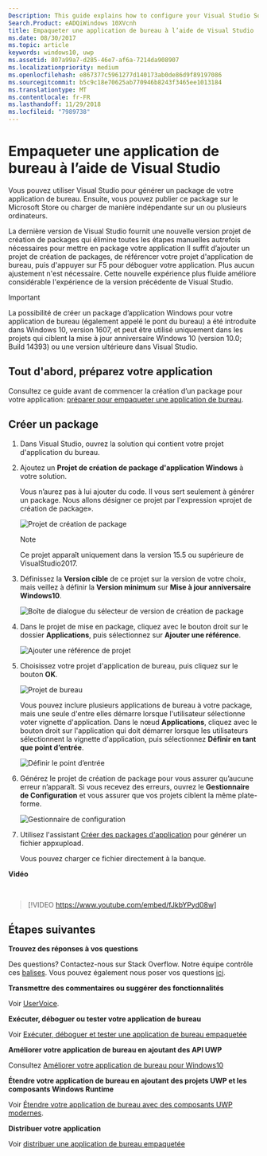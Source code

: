 ```yaml
---
Description: This guide explains how to configure your Visual Studio Solution to edit, debug, and package desktop application.
Search.Product: eADQiWindows 10XVcnh
title: Empaqueter une application de bureau à l’aide de Visual Studio
ms.date: 08/30/2017
ms.topic: article
keywords: windows10, uwp
ms.assetid: 807a99a7-d285-46e7-af6a-7214da908907
ms.localizationpriority: medium
ms.openlocfilehash: e867377c5961277d140173ab0de86d9f89197086
ms.sourcegitcommit: b5c9c18e70625ab770946b8243f3465ee1013184
ms.translationtype: MT
ms.contentlocale: fr-FR
ms.lasthandoff: 11/29/2018
ms.locfileid: "7989738"
---
```

# <a name="package-a-desktop-application-by-using-visual-studio"></a>Empaqueter une application de bureau à l’aide de Visual Studio

Vous pouvez utiliser Visual Studio pour générer un package de votre application de bureau. Ensuite, vous pouvez publier ce package sur le Microsoft Store ou charger de manière indépendante sur un ou plusieurs ordinateurs.

La dernière version de Visual Studio fournit une nouvelle version projet de création de packages qui élimine toutes les étapes manuelles autrefois nécessaires pour mettre en package votre application Il suffit d’ajouter un projet de création de packages, de référencer votre projet d'application de bureau, puis d'appuyer sur F5 pour déboguer votre application. Plus aucun ajustement n'est nécessaire. Cette nouvelle expérience plus fluide améliore considérable l'expérience de la version précédente de Visual Studio.

>[!IMPORTANT]
>La possibilité de créer un package d’application Windows pour votre application de bureau (également appelé le pont du bureau) a été introduite dans Windows 10, version 1607, et peut être utilisé uniquement dans les projets qui ciblent la mise à jour anniversaire Windows 10 (version 10.0; Build 14393) ou une version ultérieure dans Visual Studio.

## <a name="first-prepare-your-application"></a>Tout d'abord, préparez votre application

Consultez ce guide avant de commencer la création d’un package pour votre application: [préparer pour empaqueter une application de bureau](desktop-to-uwp-prepare.md).

<a id="new-packaging-project"/>

## <a name="create-a-package"></a>Créer un package

1. Dans Visual Studio, ouvrez la solution qui contient votre projet d'application du bureau.

2. Ajoutez un **Projet de création de package d'application Windows** à votre solution.

   Vous n’aurez pas à lui ajouter du code. Il vous sert seulement à générer un package. Nous allons désigner ce projet par l'expression «projet de création de package».

   ![Projet de création de package](images/desktop-to-uwp/packaging-project.png)

   >[!NOTE]
   >Ce projet apparaît uniquement dans la version 15.5 ou supérieure de VisualStudio2017.

3. Définissez la **Version cible** de ce projet sur la version de votre choix, mais veillez à définir la **Version minimum** sur **Mise à jour anniversaire Windows10**.

   ![Boîte de dialogue du sélecteur de version de création de package](images/desktop-to-uwp/packaging-version.png)

4. Dans le projet de mise en package, cliquez avec le bouton droit sur le dossier **Applications**, puis sélectionnez sur **Ajouter une référence**.

   ![Ajouter une référence de projet](images/desktop-to-uwp/add-project-reference.png)

5. Choisissez votre projet d'application de bureau, puis cliquez sur le bouton **OK**.

   ![Projet de bureau](images/desktop-to-uwp/reference-project.png)

   Vous pouvez inclure plusieurs applications de bureau à votre package, mais une seule d'entre elles démarre lorsque l'utilisateur sélectionne voter vignette d'application. Dans le nœud **Applications**, cliquez avec le bouton droit sur l'application qui doit démarrer lorsque les utilisateurs sélectionnent la vignette d'application, puis sélectionnez **Définir en tant que point d’entrée**.

   ![Définir le point d’entrée](images/desktop-to-uwp/entry-point-set.png)

6. Générez le projet de création de package pour vous assurer qu’aucune erreur n’apparaît.  Si vous recevez des erreurs, ouvrez le **Gestionnaire de Configuration** et vous assurer que vos projets ciblent la même plate-forme.

   ![Gestionnaire de configuration](images/desktop-to-uwp/config-manager.png)

7. Utilisez l'assistant [Créer des packages d'application](../packaging/packaging-uwp-apps.md) pour générer un fichier appxupload.

   Vous pouvez charger ce fichier directement à la banque.

**Vidéo**

&nbsp;
> [!VIDEO https://www.youtube.com/embed/fJkbYPyd08w]

## <a name="next-steps"></a>Étapes suivantes

**Trouvez des réponses à vos questions**

Des questions? Contactez-nous sur Stack Overflow. Notre équipe contrôle ces [balises](http://stackoverflow.com/questions/tagged/project-centennial+or+desktop-bridge). Vous pouvez également nous poser vos questions [ici](https://social.msdn.microsoft.com/Forums/en-US/home?filter=alltypes&sort=relevancedesc&searchTerm=%5BDesktop%20Converter%5D).

**Transmettre des commentaires ou suggérer des fonctionnalités**

Voir [UserVoice](https://wpdev.uservoice.com/forums/110705-universal-windows-platform/category/161895-desktop-bridge-centennial).

**Exécuter, déboguer ou tester votre application de bureau**

Voir [Exécuter, déboguer et tester une application de bureau empaquetée](desktop-to-uwp-debug.md)

**Améliorer votre application de bureau en ajoutant des API UWP**

Consultez [Améliorer votre application de bureau pour Windows10](desktop-to-uwp-enhance.md)

**Étendre votre application de bureau en ajoutant des projets UWP et les composants Windows Runtime**

Voir [Étendre votre application de bureau avec des composants UWP modernes](desktop-to-uwp-extend.md).

**Distribuer votre application**

Voir [distribuer une application de bureau empaquetée](desktop-to-uwp-distribute.md)
